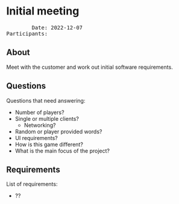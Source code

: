 # Initial meeting

<pre>
        Date: 2022-12-07
Participants:
</pre>

## About

Meet with the customer and work out initial software requirements.

## Questions

Questions that need answering:

* Number of players?
* Single or multiple clients?
  - Networking?
* Random or player provided words?
* UI requirements?
* How is this game different?
* What is the main focus of the project?

## Requirements

List of requirements:

* ??

